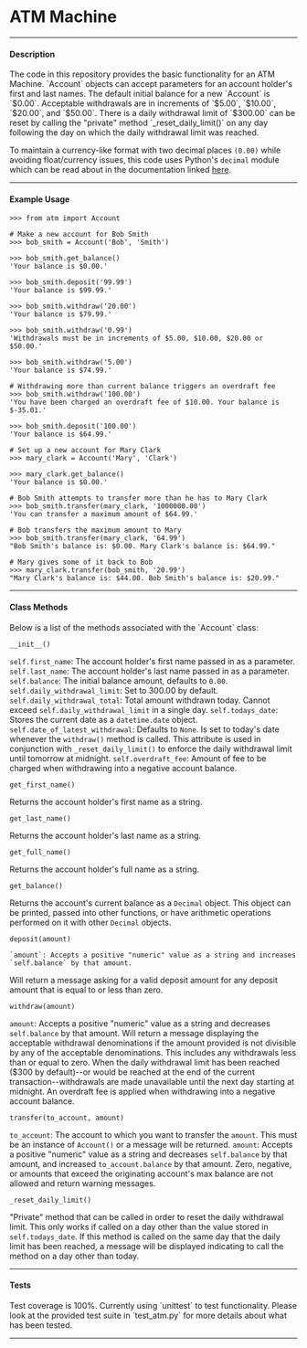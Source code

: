 __<h1>ATM Machine</h1>__
<hr>
<h4>Description</h4>
The code in this repository provides the basic functionality for an ATM Machine.
`Account` objects can accept parameters for an account holder's first and last names.
The default initial balance for a new `Account` is `$0.00`.
Acceptable withdrawals are in increments of `$5.00`, `$10.00`, `$20.00`, and `$50.00`.
There is a daily withdrawal limit of `$300.00` can be reset by calling the "private" method `_reset_daily_limit()` on any day following the day on which the daily withdrawal limit was reached.

To maintain a currency-like format with two decimal places `(0.00)` while avoiding float/currency issues, this code uses Python's `decimal` module which can be read about in the documentation linked [here](https://docs.python.org/3/library/decimal.html).
<hr>

<h4>Example Usage</h4>

```
>>> from atm import Account

# Make a new account for Bob Smith
>>> bob_smith = Account('Bob', 'Smith')

>>> bob_smith.get_balance()
'Your balance is $0.00.'

>>> bob_smith.deposit('99.99')
'Your balance is $99.99.'

>>> bob_smith.withdraw('20.00')
'Your balance is $79.99.'

>>> bob_smith.withdraw('0.99')
'Withdrawals must be in increments of $5.00, $10.00, $20.00 or $50.00.'

>>> bob_smith.withdraw('5.00')
'Your balance is $74.99.'

# Withdrawing more than current balance triggers an overdraft fee
>>> bob_smith.withdraw('100.00')
'You have been charged an overdraft fee of $10.00. Your balance is $-35.01.'

>>> bob_smith.deposit('100.00')
'Your balance is $64.99.'

# Set up a new account for Mary Clark
>>> mary_clark = Account('Mary', 'Clark')

>>> mary_clark.get_balance()
'Your balance is $0.00.'

# Bob Smith attempts to transfer more than he has to Mary Clark
>>> bob_smith.transfer(mary_clark, '1000000.00')
'You can transfer a maximum amount of $64.99.'

# Bob transfers the maximum amount to Mary
>>> bob_smith.transfer(mary_clark, '64.99')
"Bob Smith's balance is: $0.00. Mary Clark's balance is: $64.99."

# Mary gives some of it back to Bob
>>> mary_clark.transfer(bob_smith, '20.99')
"Mary Clark's balance is: $44.00. Bob Smith's balance is: $20.99."
```
<hr>

<h4>Class Methods</h4>
Below is a list of the methods associated with the `Account` class:


`__init__()`

   `self.first_name`: The account holder's first name passed in as a parameter.
   `self.last_name`: The account holder's last name passed in as a parameter.
   `self.balance`: The initial balance amount, defaults to `0.00`.
   `self.daily_withdrawal_limit`: Set to 300.00 by default.
   `self.daily_withdrawal_total`: Total amount withdrawn today. Cannot exceed `self.daily_withdrawal_limit` in a single day.
   `self.todays_date`: Stores the current date as a `datetime.date` object.
   `self.date_of_latest_withdrawal`: Defaults to `None`. Is set to today's date whenever the `withdraw()` method is called. This attribute is used in conjunction with `_reset_daily_limit()` to enforce the daily withdrawal limit until tomorrow at midnight.
   `self.overdraft_fee`: Amount of fee to be charged when withdrawing into a negative account balance.

`get_first_name()`

   Returns the account holder's first name as a string.


`get_last_name()`

   Returns the account holder's last name as a string.


`get_full_name()`


   Returns the account holder's full name as a string.


`get_balance()`

   Returns the account's current balance as a `Decimal` object. This object can be printed, passed into other functions, or have arithmetic operations performed on it with other `Decimal` objects.


`deposit(amount)`

    `amount`: Accepts a positive "numeric" value as a string and increases `self.balance` by that amount.
   Will return a message asking for a valid deposit amount for any deposit amount that is equal to or less than zero.


`withdraw(amount)`

   `amount`: Accepts a positive "numeric" value as a string and decreases `self.balance` by that amount.
   Will return a message displaying the acceptable withdrawal denominations if the amount provided is not divisible by any of the acceptable denominations. This includes any withdrawals less than or equal to zero.
   When the daily withdrawal limit has been reached ($300 by default)--or would be reached at the end of the current transaction--withdrawals are made unavailable until the next day starting at midnight.
   An overdraft fee is applied when withdrawing into a negative account balance.

`transfer(to_account, amount)`

   `to_account`: The account to which you want to transfer the `amount`. This must be an instance of `Account()` or a message will be returned.
   `amount`: Accepts a positive "numeric" value as a string and decreases `self.balance` by that amount, and increased `to_account.balance` by that amount. Zero, negative, or amounts that exceed the originating account's max balance are not allowed and return warning messages.


`_reset_daily_limit()`

   "Private" method that can be called in order to reset the daily withdrawal limit. This only works if called on a day other than the value stored in `self.todays_date`. If this method is called on the same day that the daily limit has been reached, a message will be displayed indicating to call the method on a day other than today.



<hr>
<h4>Tests</h4>
Test coverage is 100%.
Currently using `unittest` to test functionality.
Please look at the provided test suite in `test_atm.py` for more details about what has been tested.
<hr>
